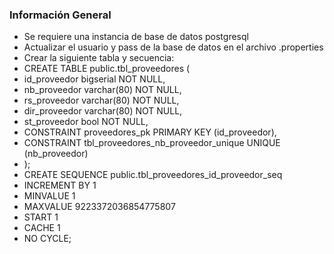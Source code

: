 ### Información General
* Se requiere una instancia de base de datos postgresql
* Actualizar el usuario y pass de la base de datos en el archivo .properties
* Crear la siguiente tabla y secuencia:
* CREATE TABLE public.tbl_proveedores (
*	id_proveedor bigserial NOT NULL,
*	nb_proveedor varchar(80) NOT NULL,
*	rs_proveedor varchar(80) NOT NULL,
*	dir_proveedor varchar(80) NOT NULL,
*	st_proveedor bool NOT NULL,
*	CONSTRAINT proveedores_pk PRIMARY KEY (id_proveedor),
*	CONSTRAINT tbl_proveedores_nb_proveedor_unique UNIQUE (nb_proveedor)
* );
* CREATE SEQUENCE public.tbl_proveedores_id_proveedor_seq
*	INCREMENT BY 1
*	MINVALUE 1
*	MAXVALUE 9223372036854775807
*	START 1
*	CACHE 1
*	NO CYCLE;
